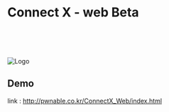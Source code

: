 
# Connect X - web Beta

<br>
<br>
<br>


![Logo](https://github.com/TaveConnectX/TaveConnectX_Android/blob/main/app/src/main/res/drawable-v24/ic_logomain.png?raw=true)
<br>



## Demo

link : http://pwnable.co.kr/ConnectX_Web/index.html


